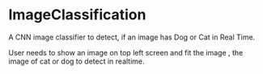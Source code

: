 # ImageClassification
A CNN image classifier to detect, if an image has Dog or Cat in Real Time.

User needs to show an image on top left screen and fit the image , the image of cat or dog to detect in realtime.
